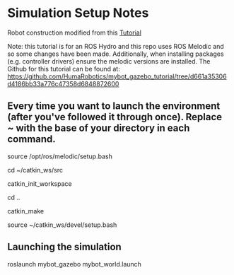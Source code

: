# Simulation Setup Notes

Robot construction modified from this [Tutorial](https://www.generationrobots.com/blog/en/robotic-simulation-scenarios-with-gazebo-and-ros/)

Note: this tutorial is for an ROS Hydro and this repo uses ROS Melodic and so some changes have been made. Additionally, when installing packages (e.g. controller drivers) ensure the melodic versions are installed. The Github for this tutorial can be found at: https://github.com/HumaRobotics/mybot_gazebo_tutorial/tree/d661a35306d4186bb33a776c47358d6848872600

## Every time you want to launch the environment (after you've followed it through once). Replace ~ with the base of your directory in each command.

source /opt/ros/melodic/setup.bash

cd ~/catkin_ws/src

catkin_init_workspace

cd ..

catkin_make

source ~/catkin_ws/devel/setup.bash

## Launching the simulation

roslaunch mybot_gazebo mybot_world.launch
